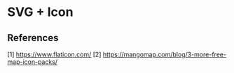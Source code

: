 # SVG + Icon


## References

[1] https://www.flaticon.com/
[2] https://mangomap.com/blog/3-more-free-map-icon-packs/